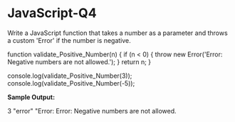 # JavaScript-Q4
Write a JavaScript function that takes a number as a parameter and throws a custom 'Error' if the number is negative.

function validate_Positive_Number(n) {
  if (n < 0) {
    throw new Error('Error: Negative numbers are not allowed.');
  }
  return n;
}

console.log(validate_Positive_Number(3));
console.log(validate_Positive_Number(-5));


**Sample Output:**

3
"error"
"Error: Error: Negative numbers are not allowed.
